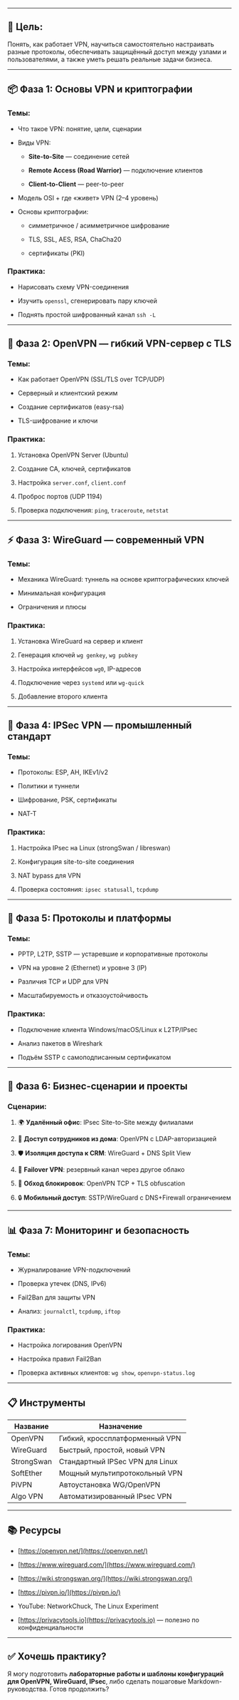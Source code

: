 

---

## 🧠 Цель:

Понять, как работает VPN, научиться самостоятельно настраивать разные протоколы, обеспечивать защищённый доступ между узлами и пользователями, а также уметь решать реальные задачи бизнеса.

---

## 📦 **Фаза 1: Основы VPN и криптографии**

### Темы:

- Что такое VPN: понятие, цели, сценарии
    
- Виды VPN:
    
    - **Site-to-Site** — соединение сетей
        
    - **Remote Access (Road Warrior)** — подключение клиентов
        
    - **Client-to-Client** — peer-to-peer
        
- Модель OSI + где «живет» VPN (2–4 уровень)
    
- Основы криптографии:
    
    - симметричное / асимметричное шифрование
        
    - TLS, SSL, AES, RSA, ChaCha20
        
    - сертификаты (PKI)
        

### Практика:

- Нарисовать схему VPN-соединения
    
- Изучить `openssl`, сгенерировать пару ключей
    
- Поднять простой шифрованный канал `ssh -L`
    

---

## 🧰 **Фаза 2: OpenVPN — гибкий VPN-сервер с TLS**

### Темы:

- Как работает OpenVPN (SSL/TLS over TCP/UDP)
    
- Серверный и клиентский режим
    
- Создание сертификатов (easy-rsa)
    
- TLS-шифрование и ключи
    

### Практика:

1. Установка OpenVPN Server (Ubuntu)
    
2. Создание CA, ключей, сертификатов
    
3. Настройка `server.conf`, `client.conf`
    
4. Проброс портов (UDP 1194)
    
5. Проверка подключения: `ping`, `traceroute`, `netstat`
    

---

## ⚡ **Фаза 3: WireGuard — современный VPN**

### Темы:

- Механика WireGuard: туннель на основе криптографических ключей
    
- Минимальная конфигурация
    
- Ограничения и плюсы
    

### Практика:

1. Установка WireGuard на сервер и клиент
    
2. Генерация ключей `wg genkey`, `wg pubkey`
    
3. Настройка интерфейсов `wg0`, IP-адресов
    
4. Подключение через `systemd` или `wg-quick`
    
5. Добавление второго клиента
    

---

## 🔐 **Фаза 4: IPSec VPN — промышленный стандарт**

### Темы:

- Протоколы: ESP, AH, IKEv1/v2
    
- Политики и туннели
    
- Шифрование, PSK, сертификаты
    
- NAT-T
    

### Практика:

1. Настройка IPsec на Linux (strongSwan / libreswan)
    
2. Конфигурация site-to-site соединения
    
3. NAT bypass для VPN
    
4. Проверка состояния: `ipsec statusall`, `tcpdump`
    

---

## 📶 **Фаза 5: Протоколы и платформы**

### Темы:

- PPTP, L2TP, SSTP — устаревшие и корпоративные протоколы
    
- VPN на уровне 2 (Ethernet) и уровне 3 (IP)
    
- Различия TCP и UDP для VPN
    
- Масштабируемость и отказоустойчивость
    

### Практика:

- Подключение клиента Windows/macOS/Linux к L2TP/IPsec
    
- Анализ пакетов в Wireshark
    
- Подъём SSTP с самоподписанным сертификатом
    

---

## 🧩 **Фаза 6: Бизнес-сценарии и проекты**

### Сценарии:

1. 🌍 **Удалённый офис**: IPsec Site-to-Site между филиалами
    
2. 🧳 **Доступ сотрудников из дома**: OpenVPN с LDAP-авторизацией
    
3. 🛡 **Изоляция доступа к CRM**: WireGuard + DNS Split View
    
4. 🔄 **Failover VPN**: резервный канал через другое облако
    
5. 🚧 **Обход блокировок**: OpenVPN TCP + TLS obfuscation
    
6. 🔒 **Мобильный доступ**: SSTP/WireGuard с DNS+Firewall ограничением
    

---

## 📊 **Фаза 7: Мониторинг и безопасность**

### Темы:

- Журналирование VPN-подключений
    
- Проверка утечек (DNS, IPv6)
    
- Fail2Ban для защиты VPN
    
- Анализ: `journalctl`, `tcpdump`, `iftop`
    

### Практика:

- Настройка логирования OpenVPN
    
- Настройка правил Fail2Ban
    
- Проверка активных клиентов: `wg show`, `openvpn-status.log`
    

---

## 📋 Инструменты

|Название|Назначение|
|---|---|
|OpenVPN|Гибкий, кроссплатформенный VPN|
|WireGuard|Быстрый, простой, новый VPN|
|StrongSwan|Стандартный IPSec VPN для Linux|
|SoftEther|Мощный мультипротокольный VPN|
|PiVPN|Автоустановка WG/OpenVPN|
|Algo VPN|Автоматизированный IPsec VPN|

---

## 📚 Ресурсы

- [https://openvpn.net/](https://openvpn.net/)
    
- [https://www.wireguard.com/](https://www.wireguard.com/)
    
- [https://wiki.strongswan.org/](https://wiki.strongswan.org/)
    
- [https://pivpn.io/](https://pivpn.io/)
    
- YouTube: NetworkChuck, The Linux Experiment
    
- [https://privacytools.io](https://privacytools.io) — полезно по конфиденциальности
    

---

## ✅ Хочешь практику?

Я могу подготовить **лабораторные работы и шаблоны конфигураций для OpenVPN, WireGuard, IPsec**, либо сделать пошаговые Markdown-руководства. Готов продолжить?